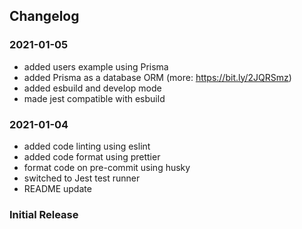 ## Changelog

### 2021-01-05

- added users example using Prisma
- added Prisma as a database ORM (more: https://bit.ly/2JQRSmz)
- added esbuild and develop mode
- made jest compatible with esbuild

### 2021-01-04

- added code linting using eslint
- added code format using prettier
- format code on pre-commit using husky
- switched to Jest test runner
- README update

### Initial Release
